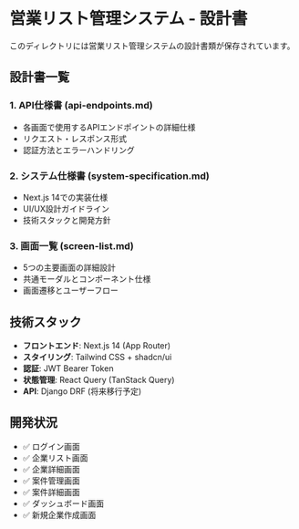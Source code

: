 # 営業リスト管理システム - 設計書

このディレクトリには営業リスト管理システムの設計書類が保存されています。

## 設計書一覧

### 1. API仕様書 (api-endpoints.md)
- 各画面で使用するAPIエンドポイントの詳細仕様
- リクエスト・レスポンス形式
- 認証方法とエラーハンドリング

### 2. システム仕様書 (system-specification.md)  
- Next.js 14での実装仕様
- UI/UX設計ガイドライン
- 技術スタックと開発方針

### 3. 画面一覧 (screen-list.md)
- 5つの主要画面の詳細設計
- 共通モーダルとコンポーネント仕様
- 画面遷移とユーザーフロー

## 技術スタック

- **フロントエンド**: Next.js 14 (App Router)
- **スタイリング**: Tailwind CSS + shadcn/ui
- **認証**: JWT Bearer Token
- **状態管理**: React Query (TanStack Query)
- **API**: Django DRF (将来移行予定)

## 開発状況

- ✅ ログイン画面
- ✅ 企業リスト画面  
- ✅ 企業詳細画面
- ✅ 案件管理画面
- ✅ 案件詳細画面
- ✅ ダッシュボード画面
- ✅ 新規企業作成画面
